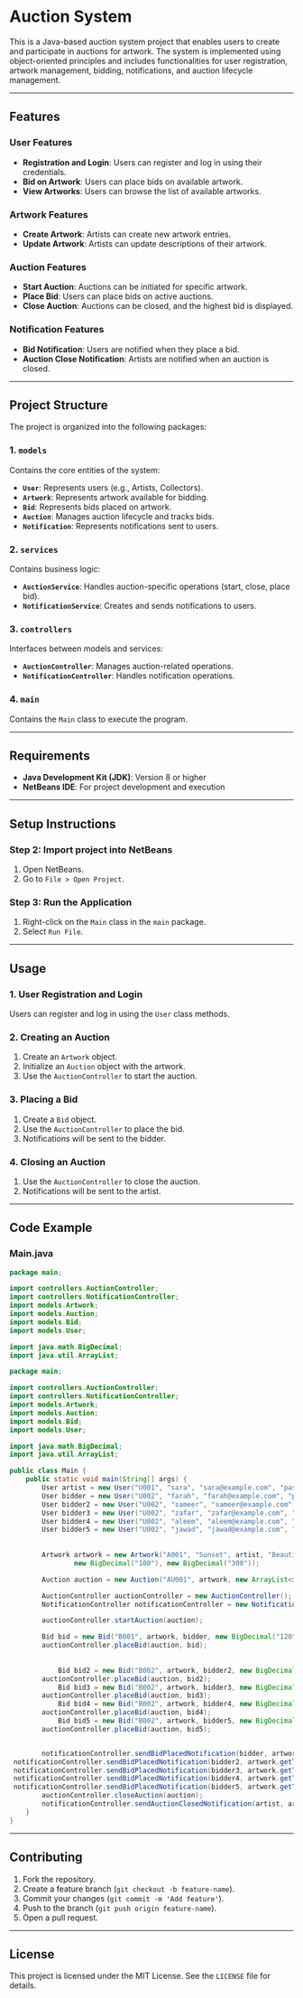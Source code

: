 # Auction System

This is a Java-based auction system project that enables users to create and participate in auctions for artwork. The system is implemented using object-oriented principles and includes functionalities for user registration, artwork management, bidding, notifications, and auction lifecycle management.

---

## **Features**

### **User Features**
- **Registration and Login**: Users can register and log in using their credentials.
- **Bid on Artwork**: Users can place bids on available artwork.
- **View Artworks**: Users can browse the list of available artworks.

### **Artwork Features**
- **Create Artwork**: Artists can create new artwork entries.
- **Update Artwork**: Artists can update descriptions of their artwork.

### **Auction Features**
- **Start Auction**: Auctions can be initiated for specific artwork.
- **Place Bid**: Users can place bids on active auctions.
- **Close Auction**: Auctions can be closed, and the highest bid is displayed.

### **Notification Features**
- **Bid Notification**: Users are notified when they place a bid.
- **Auction Close Notification**: Artists are notified when an auction is closed.

---

## **Project Structure**

The project is organized into the following packages:

### **1. `models`**
Contains the core entities of the system:
- **`User`**: Represents users (e.g., Artists, Collectors).
- **`Artwork`**: Represents artwork available for bidding.
- **`Bid`**: Represents bids placed on artwork.
- **`Auction`**: Manages auction lifecycle and tracks bids.
- **`Notification`**: Represents notifications sent to users.

### **2. `services`**
Contains business logic:
- **`AuctionService`**: Handles auction-specific operations (start, close, place bid).
- **`NotificationService`**: Creates and sends notifications to users.

### **3. `controllers`**
Interfaces between models and services:
- **`AuctionController`**: Manages auction-related operations.
- **`NotificationController`**: Handles notification operations.

### **4. `main`**
Contains the `Main` class to execute the program.

---

## **Requirements**

- **Java Development Kit (JDK)**: Version 8 or higher
- **NetBeans IDE**: For project development and execution

---

## **Setup Instructions**

### **Step 2: Import project into NetBeans**
1. Open NetBeans.
2. Go to `File > Open Project`.

### **Step 3: Run the Application**
1. Right-click on the `Main` class in the `main` package.
2. Select `Run File`.

---

## **Usage**

### **1. User Registration and Login**
Users can register and log in using the `User` class methods.

### **2. Creating an Auction**
1. Create an `Artwork` object.
2. Initialize an `Auction` object with the artwork.
3. Use the `AuctionController` to start the auction.

### **3. Placing a Bid**
1. Create a `Bid` object.
2. Use the `AuctionController` to place the bid.
3. Notifications will be sent to the bidder.

### **4. Closing an Auction**
1. Use the `AuctionController` to close the auction.
2. Notifications will be sent to the artist.

---

## **Code Example**

### **Main.java**
```java
package main;

import controllers.AuctionController;
import controllers.NotificationController;
import models.Artwork;
import models.Auction;
import models.Bid;
import models.User;

import java.math.BigDecimal;
import java.util.ArrayList;

package main;

import controllers.AuctionController;
import controllers.NotificationController;
import models.Artwork;
import models.Auction;
import models.Bid;
import models.User;

import java.math.BigDecimal;
import java.util.ArrayList;

public class Main {
    public static void main(String[] args) {
        User artist = new User("U001", "sara", "sara@example.com", "pass123", "Artist");
        User bidder = new User("U002", "farah", "farah@example.com", "pass123", "Collector");
        User bidder2 = new User("U002", "sameer", "sameer@example.com", "pass123", "Collector");
        User bidder3 = new User("U002", "zafar", "zafar@example.com", "pass123", "Collector");
        User bidder4 = new User("U002", "aleem", "aleem@example.com", "pass123", "Collector");
        User bidder5 = new User("U002", "jawad", "jawad@example.com", "pass123", "Collector");
        
        
        Artwork artwork = new Artwork("A001", "Sunset", artist, "Beautiful sunset painting",
                new BigDecimal("100"), new BigDecimal("300"));

        Auction auction = new Auction("AU001", artwork, new ArrayList<>(), "Inactive");

        AuctionController auctionController = new AuctionController();
        NotificationController notificationController = new NotificationController();

        auctionController.startAuction(auction);

        Bid bid = new Bid("B001", artwork, bidder, new BigDecimal("120"), System.currentTimeMillis());
        auctionController.placeBid(auction, bid);
       
        
            Bid bid2 = new Bid("B002", artwork, bidder2, new BigDecimal("125"), System.currentTimeMillis());
        auctionController.placeBid(auction, bid2);
            Bid bid3 = new Bid("B002", artwork, bidder3, new BigDecimal("110"), System.currentTimeMillis());
        auctionController.placeBid(auction, bid3);
            Bid bid4 = new Bid("B002", artwork, bidder4, new BigDecimal("155"), System.currentTimeMillis());
        auctionController.placeBid(auction, bid4);
            Bid bid5 = new Bid("B002", artwork, bidder5, new BigDecimal("160.5"), System.currentTimeMillis());
        auctionController.placeBid(auction, bid5);


        notificationController.sendBidPlacedNotification(bidder, artwork.getTitle());
 notificationController.sendBidPlacedNotification(bidder2, artwork.getTitle());
 notificationController.sendBidPlacedNotification(bidder3, artwork.getTitle());
 notificationController.sendBidPlacedNotification(bidder4, artwork.getTitle());
 notificationController.sendBidPlacedNotification(bidder5, artwork.getTitle());
        auctionController.closeAuction(auction);
        notificationController.sendAuctionClosedNotification(artist, artwork.getTitle());
    }
}

```

---

## **Contributing**

1. Fork the repository.
2. Create a feature branch (`git checkout -b feature-name`).
3. Commit your changes (`git commit -m 'Add feature'`).
4. Push to the branch (`git push origin feature-name`).
5. Open a pull request.

---

## **License**

This project is licensed under the MIT License. See the `LICENSE` file for details.

